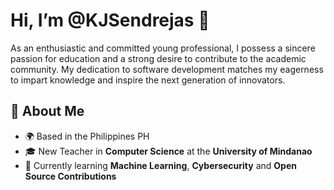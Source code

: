 # Hi, I’m @KJSendrejas 👋
As an enthusiastic and committed young professional, I possess a sincere passion for education and a strong desire to contribute to the academic community. My dedication to software development matches my eagerness to impart knowledge and inspire the next generation of innovators.

## 🚀 About Me
- 🌍 Based in the Philippines PH
- 🎓 New Teacher in **Computer Science** at the **University of Mindanao**
- 🌱 Currently learning **Machine Learning**, **Cybersecurity** and **Open Source Contributions**
